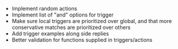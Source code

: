 * Implement random actions
* Implement list of "and" options for trigger
* Make sure local triggers are prioritized over global, and that more conservative
  matches are prioritized over others
* Add trigger examples along side replies
* Better validation for functions supplied in triggers/actions
